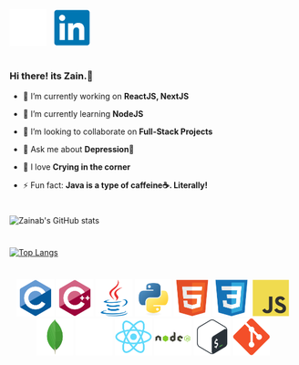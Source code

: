 <a  href="https://github.com/Zainab-nusaiba" target="_blank"><img src="./icons/github-original.svg" width="65" color="white"/></a> &nbsp;
<a  href="https://www.linkedin.com/in/zainab-nusaiba-077204213/" target="blank"><img src="./icons/linkedin-original.svg" width="65" /></a>

<h1 align="center"></h1>

### Hi there! its Zain.👋

- 🔭 I’m currently working on **ReactJS, NextJS**

- 🌱 I’m currently learning **NodeJS**

- 👯 I’m looking to collaborate on **Full-Stack Projects**

- 💬 Ask me about **Depression🧪**

- 💙 I love **Crying in the corner**

- ⚡ Fun fact: **Java is a type of caffeine☕. Literally!**

<h1 align="center"></h1>

![Zainab's GitHub stats](https://github-readme-stats.vercel.app/api?username=Zainab-nusaiba&show_icons=true&theme=radical)

<h1 align="center"></h1>

[![Top Langs](https://github-readme-stats.vercel.app/api/top-langs/?username=Zainab-nusaiba)](https://github.com/tharun0120/github-readme-stats)

<h1 align="center"></h1>
<p align="center">
  <img src="./logos/c.svg" width="65" height="65" />
  <img src="./logos/cplusplus.svg" width="65" height="65"/>
  <img src="./logos/java.svg" width="65" height="65"/>
  <img src="./logos/python.svg" width="65" height="65"/>
  <img src="./logos/html5.svg" width="65" height="65"/>
  <img src="./logos/css.svg" width="65" height="65"/>
  <img src="./logos/javascript.svg" width="65" height="65"/>
  <img src="./logos/mongodb.svg" width="65" height="65"/>
  <img src="./logos/express.svg" width="65" height="65" color="white"/>
  <img src="./logos/react.svg" width="65" height="65" color="white"/>
  <img src="./logos/nodejs.svg" width="65" height="65"/>
  <img src="./logos/bash.svg" width="65" height="65"/>
  <img src="./logos/git.svg" width="65" height="65"/>
</p>
